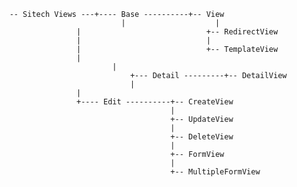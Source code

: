 
		-- Sitech Views ---+---- Base ----------+-- View
					             |                    |
                       | 				            +-- RedirectView  
                       | 				            |	                              
                       | 				            +-- TemplateView      
                       | 
				               |
						           +--- Detail ---------+-- DetailView  
						           |	
                       |
                       +---- Edit ----------+-- CreateView
                                            |
                                            +-- UpdateView  
                                            |	                              
                                            +-- DeleteView
                                            |
                                            +-- FormView    
                                            |
                                            +-- MultipleFormView         

